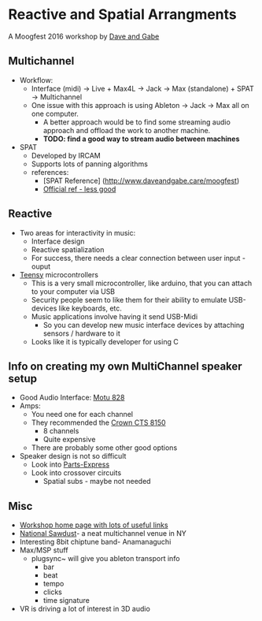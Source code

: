 Reactive and Spatial Arrangments
==============
A Moogfest 2016 workshop by [Dave and Gabe](http://www.daveandgabe.care/)
 
## Multichannel 
- Workflow:
    - Interface (midi) -> Live + Max4L -> Jack -> Max (standalone) + SPAT -> Multichannel
    - One issue with this approach is using Ableton -> Jack -> Max all on one computer.
        - A better approach would be to find some streaming audio approach and offload the work to another machine. 
        - **TODO: find a good way to stream audio between machines**
- SPAT
    - Developed by IRCAM
    - Supports lots of panning algorithms
    - references:
        - [SPAT Reference] (http://www.daveandgabe.care/moogfest)
        - [Official ref - less good](http://forumnet.ircam.fr/wp-content/uploads/2012/10/Spat4-UserManual1.pdf) 

## Reactive 
- Two areas for interactivity in music:
    - Interface design
    - Reactive spatialization
    - For success, there needs a clear connection between user input - ouput
- [Teensy](https://www.sparkfun.com/products/13736) microcontrollers
    - This is a very small microcontroller, like arduino, that you can attach to your computer via USB
    - Security people seem to like them for their ability to emulate USB-devices like keyboards, etc.
    - Music applications involve having it send USB-Midi
        - So you can develop new music interface devices by attaching sensors / hardware to it
    - Looks like it is typically developer for using C 

## Info on creating my own MultiChannel speaker setup
- Good Audio Interface: [Motu 828](http://www.motu.com/products/motuaudio/828x)
- Amps:
    - You need one for each channel
    - They recommended the [Crown CTS 8150](http://www.crownaudio.com/en/products/ct-8150)
        - 8 channels
        - Quite expensive
    - There are probably some other good options
- Speaker design is not so difficult 
    - Look into [Parts-Express](https://www.parts-express.com/)
    - Look into crossover circuits
        - Spatial subs - maybe not needed
 
 ## Misc
- [Workshop home page with lots of useful links](http://www.daveandgabe.care/moogfest)
- [National Sawdust](http://nationalsawdust.org/)- a neat multichannel venue in NY
- Interesting 8bit chiptune band- Anamanaguchi
- Max/MSP stuff
    - plugsync~ will give you ableton transport info
        - bar
        - beat
        - tempo
        - clicks
        - time signature
- VR is driving a lot of interest in 3D audio



    

